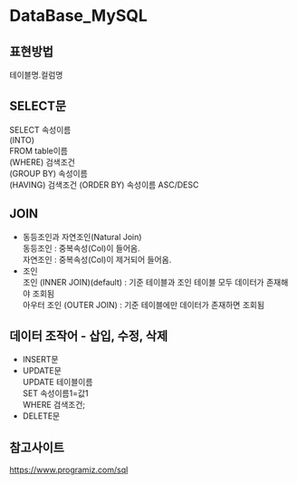 # DataBase_MySQL
## 표현방법
테이블명.컬럼명  

## SELECT문
SELECT 속성이름  
(INTO)  
FROM table이름  
(WHERE) 검색조건  
(GROUP BY) 속성이름  
(HAVING)  검색조건
(ORDER BY) 속성이름 ASC/DESC 
    
## JOIN
+ 동등조인과 자연조인(Natural Join)  
    동등조인 : 중복속성(Col)이 들어옴.  
    자연조인 : 중복속성(Col)이 제거되어 들어옴.  
+ 조인  
    조인 (INNER JOIN)(default) : 기준 테이블과 조인 테이블 모두 데이터가 존재해야 조회됨  
    아우터 조인 (OUTER JOIN) : 기준 테이블에만 데이터가 존재하면 조회됨  
        
## 데이터 조작어 - 삽입, 수정, 삭제
+ INSERT문
+ UPDATE문  
    UPDATE 테이블이름  
    SET 속성이름1=값1  
    WHERE 검색조건;  
+ DELETE문
    
## 참고사이트
https://www.programiz.com/sql
